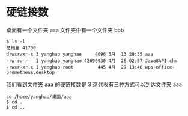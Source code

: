 # 硬链接数

桌面有一个文件夹 aaa 文件夹中有一个文件夹 bbb
```
$ ls -l
总用量 41700
drwxrwxr-x 3 yanghao yanghao     4096 5月  13 20:35 aaa
-rw-rw-r-- 1 yanghao yanghao 42690930 4月  28 02:57 Java8API.chm
-rwxr-xr-x 1 yanghao root         445 4月  29 13:46 wps-office-prometheus.desktop
```

我们看到文件夹 aaa 的硬链接数是 3 这代表有三种方式可以到达文件夹 aaa 

```
cd /home/yanghao/桌面/aaa
$ cd .
$ cd ..

```